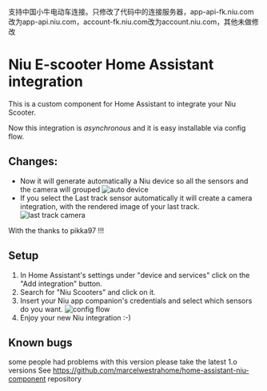 支持中国小牛电动车连接。只修改了代码中的连接服务器，app-api-fk.niu.com改为app-api.niu.com，account-fk.niu.com改为account.niu.com，其他未做修改

# Niu E-scooter Home Assistant integration

This is a custom component for Home Assistant to integrate your Niu Scooter.

Now this integration is _asynchronous_ and it is easy installable via config flow.

## Changes:
* Now it will generate automatically a Niu device so all the sensors and the camera will grouped
![auto device](images/niu_integration_device.png)
* If you select the Last track sensor automatically it will create a camera integration, with the rendered image of your last track.
![last track camera](images/niu_integration_camera.png)

With the thanks to pikka97 !!!

## Setup
1. In Home Assistant's settings under "device and services" click on the "Add integration" button.
2. Search for "Niu Scooters" and click on it.
3. Insert your Niu app companion's credentials and select which sensors do you want.
![config flow](images/config_flow_niu_integration.png)
4. Enjoy your new Niu integration :-)

## Known bugs

some people had problems with this version please take the latest 1.o  versions
See https://github.com/marcelwestrahome/home-assistant-niu-component repository
